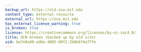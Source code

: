 ```yaml
---
backup_url: https://old.ocw.mit.edu
content_type: external-resource
external_url: https://ocw.mit.edu
has_external_license_warning: true
is_broken: true
license: https://creativecommons.org/licenses/by-nc-sa/4.0/
title: OCW broken (backed up by old site)
uid: be7e0a90-ad6e-4085-80f2-2b6b6f4a77fe
---
```

